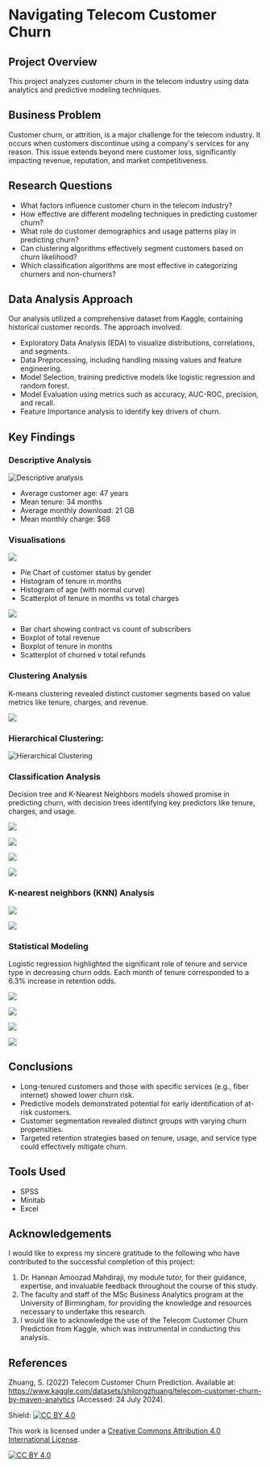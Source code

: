 # Navigating Telecom Customer Churn

## Project Overview
This project analyzes customer churn in the telecom industry using data analytics and predictive modeling techniques.

## Business Problem
Customer churn, or attrition, is a major challenge for the telecom industry. It occurs when customers discontinue using a company's services for any reason. This issue extends beyond mere customer loss, significantly impacting revenue, reputation, and market competitiveness.

## Research Questions
- What factors influence customer churn in the telecom industry?
- How effective are different modeling techniques in predicting customer churn?
- What role do customer demographics and usage patterns play in predicting churn?
- Can clustering algorithms effectively segment customers based on churn likelihood?
- Which classification algorithms are most effective in categorizing churners and non-churners?

## Data Analysis Approach
Our analysis utilized a comprehensive dataset from Kaggle, containing historical customer records. The approach involved:
- Exploratory Data Analysis (EDA) to visualize distributions, correlations, and segments.
- Data Preprocessing, including handling missing values and feature engineering.
- Model Selection, training predictive models like logistic regression and random forest.
- Model Evaluation using metrics such as accuracy, AUC-ROC, precision, and recall.
- Feature Importance analysis to identify key drivers of churn.

## Key Findings

### Descriptive Analysis
![Descriptive analysis](https://github.com/NidhiD54/Customer-attrition-prediction-in-Telecom-industry/blob/main/images/Descriptive%20analysis.png?raw=true)
- Average customer age: 47 years
- Mean tenure: 34 months
- Average monthly download: 21 GB
- Mean monthly charge: $68

### Visualisations
![](https://github.com/NidhiD54/Customer-attrition-prediction-in-Telecom-industry/blob/main/images/Visualisations1.png?raw=true)
- Pie Chart of customer status by gender
- Histogram of tenure in months
- Histogram of age (with normal curve)
- Scatterplot of tenure in months vs total charges

![](https://github.com/NidhiD54/Customer-attrition-prediction-in-Telecom-industry/blob/main/images/Visualisations2.png?raw=true)
- Bar chart showing contract vs count of subscribers
- Boxplot of total revenue
- Boxplot of tenure in months
- Scatterplot of churned v total refunds

### Clustering Analysis
K-means clustering revealed distinct customer segments based on value metrics like tenure, charges, and revenue.

![](https://github.com/NidhiD54/Customer-attrition-prediction-in-Telecom-industry/blob/main/images/Final%20Cluster%20Centers.png?raw=true)

### Hierarchical Clustering:
![Hierarchical Clustering](https://github.com/NidhiD54/Customer-attrition-prediction-in-Telecom-industry/blob/main/images/Dendogram%20using%20Average%20Linkage.png?raw=true)

### Classification Analysis
Decision tree and K-Nearest Neighbors models showed promise in predicting churn, with decision trees identifying key predictors like tenure, charges, and usage.

![](https://github.com/NidhiD54/Customer-attrition-prediction-in-Telecom-industry/blob/main/images/Model%20Summary%20Decision%20Tree.png?raw=true)

![](https://github.com/NidhiD54/Customer-attrition-prediction-in-Telecom-industry/blob/main/images/Classification.png?raw=true)

![](https://github.com/NidhiD54/Customer-attrition-prediction-in-Telecom-industry/blob/main/images/Decision%20Tree-%20Training%20Sample.png?raw=true)

![](https://github.com/NidhiD54/Customer-attrition-prediction-in-Telecom-industry/blob/main/images/Decision%20Tree-%20Test%20Sample.png?raw=true)

### K-nearest neighbors (KNN) Analysis
![](https://github.com/NidhiD54/Customer-attrition-prediction-in-Telecom-industry/blob/main/images/KNN-%20Case%20Processing%20Summary.png?raw=true)

![](https://github.com/NidhiD54/Customer-attrition-prediction-in-Telecom-industry/blob/main/images/Predictor%20Space.png?raw=true)

### Statistical Modeling
Logistic regression highlighted the significant role of tenure and service type in decreasing churn odds. Each month of tenure corresponded to a 6.3% increase in retention odds.

![](https://github.com/NidhiD54/Customer-attrition-prediction-in-Telecom-industry/blob/main/images/Logistic%20Regression%20Analysis.png?raw=true)

![](https://github.com/NidhiD54/Customer-attrition-prediction-in-Telecom-industry/blob/main/images/Block%200%20-Beginning%20Block.png?raw=true)

![](https://github.com/NidhiD54/Customer-attrition-prediction-in-Telecom-industry/blob/main/images/Block%201-%20Method%20=%20Enter.png?raw=true)

![](https://github.com/NidhiD54/Customer-attrition-prediction-in-Telecom-industry/blob/main/images/Variables%20in%20the%20Equation.png?raw=true)

## Conclusions
- Long-tenured customers and those with specific services (e.g., fiber internet) showed lower churn risk.
- Predictive models demonstrated potential for early identification of at-risk customers.
- Customer segmentation revealed distinct groups with varying churn propensities.
- Targeted retention strategies based on tenure, usage, and service type could effectively mitigate churn.

## Tools Used
- SPSS
- Minitab
- Excel

## Acknowledgements
I would like to express my sincere gratitude to the following who have contributed to the successful completion of this project:

1. Dr. Hannan Amoozad Mahdiraji, my module tutor, for their guidance, expertise, and invaluable feedback throughout the course of this study.
2. The faculty and staff of the MSc Business Analytics program at the University of Birmingham, for providing the knowledge and resources necessary to undertake this research.
3. I would like to acknowledge the use of the Telecom Customer Churn Prediction from Kaggle, which was instrumental in conducting this analysis.

## References
Zhuang, S. (2022) Telecom Customer Churn Prediction. Available at: https://www.kaggle.com/datasets/shilongzhuang/telecom-customer-churn-by-maven-analytics (Accessed: 24 July 2024).


Shield: [![CC BY 4.0][cc-by-shield]][cc-by]

This work is licensed under a
[Creative Commons Attribution 4.0 International License][cc-by].

[![CC BY 4.0][cc-by-image]][cc-by]

[cc-by]: http://creativecommons.org/licenses/by/4.0/
[cc-by-image]: https://i.creativecommons.org/l/by/4.0/88x31.png
[cc-by-shield]: https://img.shields.io/badge/License-CC%20BY%204.0-lightgrey.svg
